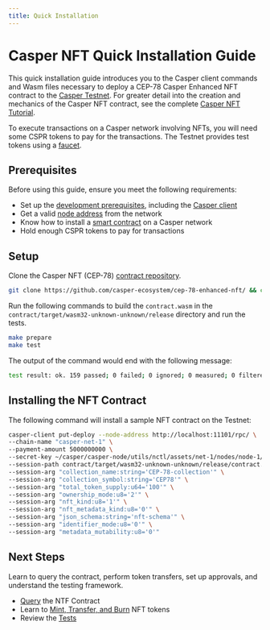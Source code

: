 ```yaml
---
title: Quick Installation
---
```


# Casper NFT Quick Installation Guide

This quick installation guide introduces you to the Casper client commands and Wasm files necessary to deploy a CEP-78 Casper Enhanced NFT contract to the [Casper Testnet](https://testnet.cspr.live/). For greater detail into the creation and mechanics of the Casper NFT contract, see the complete [Casper NFT Tutorial](./full-installation-tutorial.md).

To execute transactions on a Casper network involving NFTs, you will need some CSPR tokens to pay for the transactions. The Testnet provides test tokens using a [faucet](../../../../users/csprlive/testnet-faucet.md).

## Prerequisites

Before using this guide, ensure you meet the following requirements:

- Set up the [development prerequisites](../../../../developers/prerequisites.md), including the [Casper client](../../../../developers/prerequisites.md#install-casper-client)
- Get a valid [node address](../../../../developers/prerequisites.md#acquire-node-address-from-network-peers) from the network
- Know how to install a [smart contract](../../../../developers/cli/sending-deploys.md) on a Casper network
- Hold enough CSPR tokens to pay for transactions

## Setup

Clone the Casper NFT (CEP-78) [contract repository](https://github.com/casper-ecosystem/cep-78-enhanced-nft/).

```bash
git clone https://github.com/casper-ecosystem/cep-78-enhanced-nft/ && cd cep-78-enhanced-nft
```

Run the following commands to build the `contract.wasm` in the `contract/target/wasm32-unknown-unknown/release` directory and run the tests.

```bash
make prepare
make test
```

The output of the command would end with the following message:

```bash
test result: ok. 159 passed; 0 failed; 0 ignored; 0 measured; 0 filtered out; finished in 15.33s
```

## Installing the NFT Contract

The following command will install a sample NFT contract on the Testnet:

```bash
casper-client put-deploy --node-address http://localhost:11101/rpc/ \
--chain-name "casper-net-1" \
--payment-amount 5000000000 \
--secret-key ~/casper/casper-node/utils/nctl/assets/net-1/nodes/node-1/keys/secret_key.pem \
--session-path contract/target/wasm32-unknown-unknown/release/contract.wasm \
--session-arg "collection_name:string='CEP-78-collection'" \
--session-arg "collection_symbol:string='CEP78'" \
--session-arg "total_token_supply:u64='100'" \
--session-arg "ownership_mode:u8='2'" \
--session-arg "nft_kind:u8='1'" \
--session-arg "nft_metadata_kind:u8='0'" \
--session-arg "json_schema:string='nft-schema'" \
--session-arg "identifier_mode:u8='0'" \
--session-arg "metadata_mutability:u8='0'"
```

## Next Steps

Learn to query the contract, perform token transfers, set up approvals, and understand the testing framework.

- [Query](./querying-NFTs.md) the NTF Contract
- Learn to [Mint, Transfer, and Burn](./interacting-with-NFTs.md) NFT tokens
- Review the [Tests](./testing-NFTs.md)